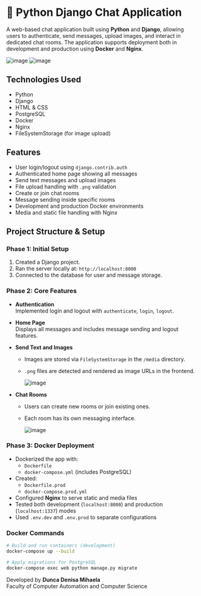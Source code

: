 # 💬 Python Django Chat Application

A web-based chat application built using **Python** and **Django**, allowing users to authenticate, send messages, upload images, and interact in dedicated chat rooms. The application supports deployment both in development and production using **Docker** and **Nginx**.

![image](https://github.com/user-attachments/assets/0e033f36-f013-4402-9bb1-d23aa4b5eabd)   ![image](https://github.com/user-attachments/assets/074d2f1b-2354-4a10-9a2c-7d18135aad67)

## Technologies Used

- Python
- Django
- HTML & CSS
- PostgreSQL
- Docker
- Nginx
- FileSystemStorage (for image upload)

## Features

- User login/logout using `django.contrib.auth`
- Authenticated home page showing all messages
- Send text messages and upload images
- File upload handling with `.png` validation
- Create or join chat rooms
- Message sending inside specific rooms
- Development and production Docker environments
- Media and static file handling with Nginx

## Project Structure & Setup

### Phase 1: Initial Setup

1. Created a Django project.
2. Ran the server locally at: `http://localhost:8000`
3. Connected to the database for user and message storage.

### Phase 2: Core Features

- **Authentication**  
  Implemented login and logout with `authenticate`, `login`, `logout`.

- **Home Page**  
  Displays all messages and includes message sending and logout features.

- **Send Text and Images**  
  - Images are stored via `FileSystemStorage` in the `/media` directory.
  - `.png` files are detected and rendered as image URLs in the frontend.
 
    ![image](https://github.com/user-attachments/assets/2d05d971-9f7a-4bc2-80f9-413da9190e0e)


- **Chat Rooms**  
  - Users can create new rooms or join existing ones.
  - Each room has its own messaging interface.

    ![image](https://github.com/user-attachments/assets/e9675838-0a38-49d0-9162-45f452dbe24f)


### Phase 3: Docker Deployment

- Dockerized the app with:
  - `Dockerfile`
  - `docker-compose.yml` (includes PostgreSQL)
- Created:
  - `Dockerfile.prod`
  - `docker-compose.prod.yml`
- Configured **Nginx** to serve static and media files
- Tested both development (`localhost:8000`) and production (`localhost:1337`) modes
- Used `.env.dev` and `.env.prod` to separate configurations

### Docker Commands

```bash
# Build and run containers (development)
docker-compose up --build

# Apply migrations for PostgreSQL
docker-compose exec web python manage.py migrate
```

Developed by **Dunca Denisa Mihaela**  
Faculty of Computer Automation and Computer Science
